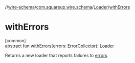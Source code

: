 //[wire-schema](../../../index.md)/[com.squareup.wire.schema](../index.md)/[Loader](index.md)/[withErrors](with-errors.md)

# withErrors

[common]\
abstract fun [withErrors](with-errors.md)(errors: [ErrorCollector](../-error-collector/index.md)): [Loader](index.md)

Returns a new loader that reports failures to [errors](with-errors.md).
